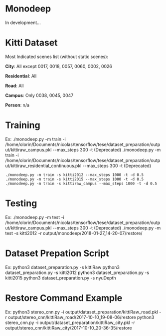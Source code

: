 # Monodeep
In development...

# Kitti Dataset
Most Indicated scenes list (without static scenes):

**City**: All except 0017, 0018, 0057, 0060, 0002, 0026

**Residential**: All

**Road**: All

**Campus**: Only 0038, 0045, 0047

**Person**: n/a

# Training
Ex: ./monodeep.py -m train -i /home/olorin/Documents/nicolas/tensorflow/tese/dataset_preparation/output/kittiraw_campus.pkl --max_steps 300 -t			(Deprecated)
    ./monodeep.py -m train -i /home/olorin/Documents/nicolas/tensorflow/tese/dataset_preparation/output/kittiraw_residential_continuous.pkl --max_steps 300 -t	(Deprecated)
	
    ./monodeep.py -m train -s kitti2012 --max_steps 1000 -t -d 0.5
    ./monodeep.py -m train -s kitti2015 --max_steps 1000 -t -d 0.5
    ./monodeep.py -m train -s kittiraw_campus --max_steps 1000 -t -d 0.5

# Testing
Ex: ./monodeep.py -m test -i /home/olorin/Documents/nicolas/tensorflow/tese/dataset_preparation/output/kittiraw_campus.pkl --max_steps 300 -t	(Deprecated)
    ./monodeep.py -m test -s kitti2012 -r output/monodeep/2018-01-27_14-20-07/restore/

# Dataset Prepation Script

Ex: python3 dataset_preparation.py -s kittiRaw
    python3 dataset_preparation.py -s kitti2012
    python3 dataset_preparation.py -s kitti2015
    python3 dataset_preparation.py -s nyuDepth

# Restore Command Example
Ex: python3 stereo_cnn.py -i output/dataset_preparation/kittiRaw_road.pkl -r output/stereo_cnn/kittiRaw_road/2017-10-10_19-08-06/restore
    python3 stereo_cnn.py -i output/dataset_preparation/kittiRaw_city.pkl -r output/stereo_cnn/kittiRaw_city/2017-10-10_20-36-35/restore
